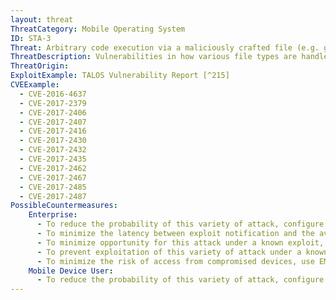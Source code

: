 ```yaml
---
layout: threat
ThreatCategory: Mobile Operating System
ID: STA-3
Threat: Arbitrary code execution via a maliciously crafted file (e.g. graphic, audio, font, x509 certificate)
ThreatDescription: Vulnerabilities in how various file types are handled by any software running on a mobile device (e.g. mobile apps, mobile OS, native or 3rd party software libraries, device drivers, mobile OS kernel) may allow an attacker to craft a malicous file that when processed, results in code execution in the context of the vulnerable component.
ThreatOrigin:
ExploitExample: TALOS Vulnerability Report [^215]
CVEExample:
  - CVE-2016-4637
  - CVE-2017-2379
  - CVE-2017-2406
  - CVE-2017-2407
  - CVE-2017-2416
  - CVE-2017-2430
  - CVE-2017-2432
  - CVE-2017-2435
  - CVE-2017-2462
  - CVE-2017-2467
  - CVE-2017-2485
  - CVE-2017-2487
PossibleCountermeasures:
    Enterprise:
      - To reduce the probability of this variety of attack, configure devices to automatically install or, at a minimum, notify users of the availability of security updates for the mobile OS, drivers, and installed apps.
      - To minimize the latency between exploit notification and the availability of security fixes, choose devices that have a reputation for providing security patches in a timely fashion.
      - To minimize opportunity for this attack under a known exploit, use email filtering technologies to block attachments from untrusted domains to contain suspect file types.
      - To prevent exploitation of this variety of attack under a known exploit, educate users to be suspicious of the file types in question, and when possible, avoid opening them on vulnerable devices.
      - To minimize the risk of access from compromised devices, use EMM/MDM solutions in combination with devices that successfully enforce policies to block access to enterprise resources for vulnerable devices.
    Mobile Device User:
      - To reduce the probability of this variety of attack, configure devices to automatically install or, at a minimum, notify users of the availability of security updates for the mobile OS, drivers, and installed apps.
---
```

